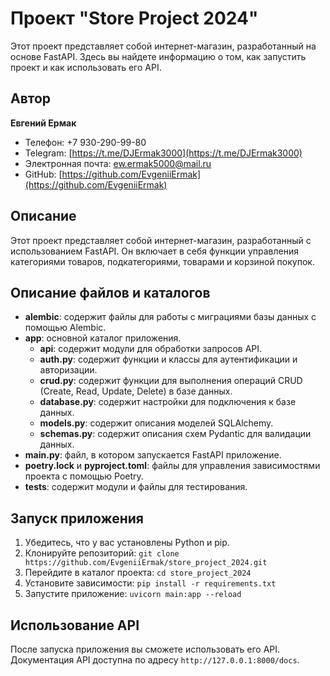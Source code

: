 # Проект "Store Project 2024"

Этот проект представляет собой интернет-магазин, разработанный на основе FastAPI. Здесь вы найдете информацию о том, как запустить проект и как использовать его API.

## Автор

**Евгений Ермак**
- Телефон: +7 930-290-99-80
- Telegram: [https://t.me/DJErmak3000](https://t.me/DJErmak3000)
- Электронная почта: [ew.ermak5000@mail.ru](mailto:ew.ermak5000@mail.ru)
- GitHub: [https://github.com/EvgeniiErmak](https://github.com/EvgeniiErmak)

## Описание

Этот проект представляет собой интернет-магазин, разработанный с использованием FastAPI. Он включает в себя функции управления категориями товаров, подкатегориями, товарами и корзиной покупок.

## Описание файлов и каталогов

- **alembic**: содержит файлы для работы с миграциями базы данных с помощью Alembic.
- **app**: основной каталог приложения.
    - **api**: содержит модули для обработки запросов API.
    - **auth.py**: содержит функции и классы для аутентификации и авторизации.
    - **crud.py**: содержит функции для выполнения операций CRUD (Create, Read, Update, Delete) в базе данных.
    - **database.py**: содержит настройки для подключения к базе данных.
    - **models.py**: содержит описания моделей SQLAlchemy.
    - **schemas.py**: содержит описания схем Pydantic для валидации данных.
- **main.py**: файл, в котором запускается FastAPI приложение.
- **poetry.lock** и **pyproject.toml**: файлы для управления зависимостями проекта с помощью Poetry.
- **tests**: содержит модули и файлы для тестирования.

## Запуск приложения

1. Убедитесь, что у вас установлены Python и pip.
2. Клонируйте репозиторий: `git clone https://github.com/EvgeniiErmak/store_project_2024.git`
3. Перейдите в каталог проекта: `cd store_project_2024`
4. Установите зависимости: `pip install -r requirements.txt`
5. Запустите приложение: `uvicorn main:app --reload`

## Использование API

После запуска приложения вы сможете использовать его API. Документация API доступна по адресу `http://127.0.0.1:8000/docs`.
